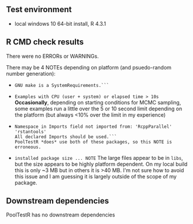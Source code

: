 ## Test environment
* local windows 10 64-bit install, R 4.3.1

## R CMD check results
There were no ERRORs or WARNINGs. 

There may be 4 NOTEs depending on platform (and psuedo-random number generation):
  
* ```checking for GNU extensions in Makefiles ... NOTE
  GNU make is a SystemRequirements.```
* ```Examples with CPU (user + system) or elapsed time > 10s```
  **Occasionally**, depending on starting conditions for MCMC sampling, some examples run a little over the 5 or 10 second limit depending on the platform (but always <10% over the limit in my experience)
* ```checking dependencies in R code ... NOTE
  Namespace in Imports field not imported from: 'RcppParallel' 'rstantools'
  All declared Imports should be used.```
  PoolTestR *does* use both of these packages, so this NOTE is erroneous.
* ```installed package size ... NOTE```
  The large files appear to be in ```libs```, but the size appears to be highly platform dependent. On my local build this is only ~3 MB but in others it is >40 MB. I'm not sure how to avoid this issue and I am guessing it is largely outside of the scope of my package.
  
  
## Downstream dependencies
PoolTestR has no downstream dependencies
